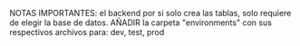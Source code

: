 NOTAS IMPORTANTES:
el backend por si solo crea las tablas, solo requiere de elegir la base de datos.
AÑADIR la carpeta "environments" con sus respectivos archivos para: dev, test, prod

